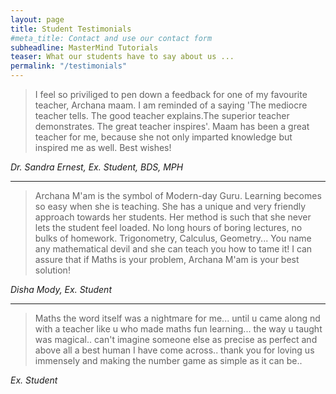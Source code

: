 ```yaml
---
layout: page
title: Student Testimonials
#meta_title: Contact and use our contact form
subheadline: MasterMind Tutorials
teaser: What our students have to say about us ...
permalink: "/testimonials"
---
```


<blockquote>
I feel so priviliged to pen down a feedback for one of my favourite teacher, Archana maam.
I am reminded of a saying 'The mediocre teacher tells. The good teacher explains.The superior teacher demonstrates. The great teacher inspires'.
Maam has been a great teacher for me, because she not only imparted knowledge but inspired me as well.
Best wishes!
</blockquote>

<dfn>Dr. Sandra Ernest, Ex. Student, BDS, MPH</dfn>

<hr>

<blockquote>
Archana M'am is the symbol of Modern-day Guru. Learning becomes so easy when she is teaching. She has a unique and very friendly approach towards her students. Her method is such that she never lets the student feel loaded. No long hours of boring lectures, no bulks of homework. Trigonometry, Calculus, Geometry... You name any mathematical devil and she can teach you how to tame it! I can assure that if Maths is your problem, Archana M'am is your best solution!
</blockquote>

<dfn>Disha Mody, Ex. Student</dfn>

<hr>

<blockquote>
Maths the word itself was a nightmare for me... until u came along nd with a teacher like u who made maths fun learning... the way u taught was magical.. can't imagine someone else as precise as perfect and above all a best human I have come across.. thank you for loving us immensely and making the number game as simple as it can be..
</blockquote>

<dfn>Ex. Student</dfn>

